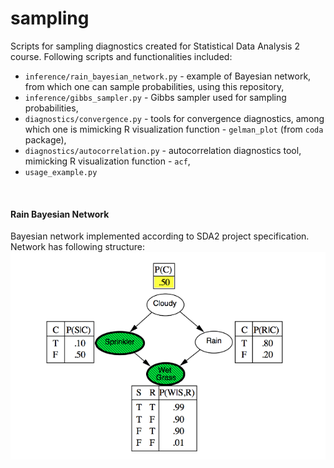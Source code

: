 # sampling

Scripts for sampling diagnostics created for Statistical Data Analysis 2 course. Following scripts and functionalities 
included:
* `inference/rain_bayesian_network.py` - example of Bayesian network, from which one can sample probabilities, using this
  repository,
* `inference/gibbs_sampler.py` - Gibbs sampler used for sampling probabilities,
* `diagnostics/convergence.py` - tools for convergence diagnostics, among which one is mimicking R visualization function - 
  `gelman_plot` (from `coda` package),
* `diagnostics/autocorrelation.py` - autocorrelation diagnostics tool, mimicking R visualization function - `acf`,
* `usage_example.py`

<br/>

#### Rain Bayesian Network
Bayesian network implemented according to SDA2 project specification. Network has following structure:
![RainBayesianNetwork](images/bn.png)